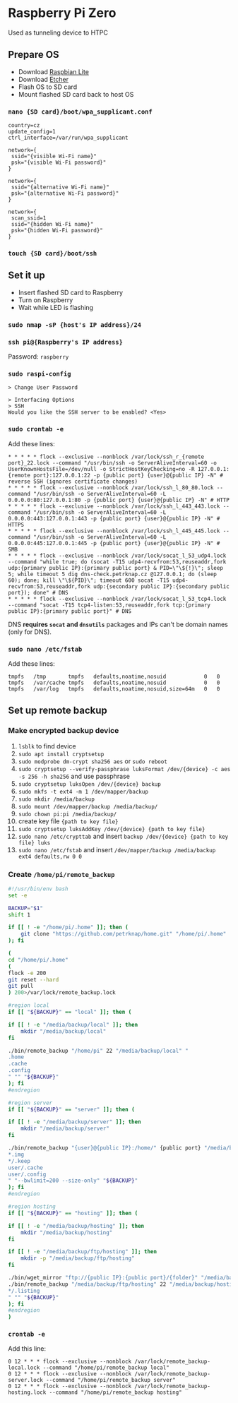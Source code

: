 # Raspberry Pi Zero

Used as tunneling device to HTPC



## Prepare OS

* Download [Raspbian Lite](https://www.raspberrypi.org/downloads/raspbian/)
* Download [Etcher](https://etcher.io/)
* Flash OS to SD card
* Mount flashed SD card back to host OS


### `nano {SD card}/boot/wpa_supplicant.conf`

```
country=cz
update_config=1
ctrl_interface=/var/run/wpa_supplicant

network={
 ssid="{visible Wi-Fi name}"
 psk="{visible Wi-Fi password}"
}

network={
 ssid="{alternative Wi-Fi name}"
 psk="{alternative Wi-Fi password}"
}

network={
 scan_ssid=1
 ssid="{hidden Wi-Fi name}"
 psk="{hidden Wi-Fi password}"
}
```


### `touch {SD card}/boot/ssh`



## Set it up

* Insert flashed SD card to Raspberry
* Turn on Raspberry
* Wait while LED is flashing


### `sudo nmap -sP {host's IP address}/24`


### `ssh pi@{Raspberry's IP address}`

Password: `raspberry`


### `sudo raspi-config`

```
> Change User Password
```

```
> Interfacing Options
> SSH
Would you like the SSH server to be enabled? <Yes>
```


### `sudo crontab -e`

Add these lines:

```
* * * * * flock --exclusive --nonblock /var/lock/ssh_r_{remote port}_22.lock --command "/usr/bin/ssh -o ServerAliveInterval=60 -o UserKnownHostsFile=/dev/null -o StrictHostKeyChecking=no -R 127.0.0.1:{remote port}:127.0.0.1:22 -p {public port} {user}@{public IP} -N" # reverse SSH (ignores certificate changes)
* * * * * flock --exclusive --nonblock /var/lock/ssh_l_80_80.lock --command "/usr/bin/ssh -o ServerAliveInterval=60 -L 0.0.0.0:80:127.0.0.1:80 -p {public port} {user}@{public IP} -N" # HTTP
* * * * * flock --exclusive --nonblock /var/lock/ssh_l_443_443.lock --command "/usr/bin/ssh -o ServerAliveInterval=60 -L 0.0.0.0:443:127.0.0.1:443 -p {public port} {user}@{public IP} -N" # HTTPS
* * * * * flock --exclusive --nonblock /var/lock/ssh_l_445_445.lock --command "/usr/bin/ssh -o ServerAliveInterval=60 -L 0.0.0.0:445:127.0.0.1:445 -p {public port} {user}@{public IP} -N" # SMB
* * * * * flock --exclusive --nonblock /var/lock/socat_l_53_udp4.lock --command "while true; do (socat -T15 udp4-recvfrom:53,reuseaddr,fork udp:{primary public IP}:{primary public port} & PID=\"\${!}\"; sleep 5; while timeout 5 dig dns-check.petrknap.cz @127.0.0.1; do (sleep 60); done; kill \"\${PID}\"; timeout 600 socat -T15 udp4-recvfrom:53,reuseaddr,fork udp:{secondary public IP}:{secondary public port}); done" # DNS
* * * * * flock --exclusive --nonblock /var/lock/socat_l_53_tcp4.lock --command "socat -T15 tcp4-listen:53,reuseaddr,fork tcp:{primary public IP}:{primary public port}" # DNS
```

DNS **requires `socat` and `dnsutils`** packages and IPs can't be domain names (only for DNS).


### `sudo nano /etc/fstab`

Add these lines:

```
tmpfs   /tmp       tmpfs   defaults,noatime,nosuid            0   0
tmpfs   /var/cache tmpfs   defaults,noatime,nosuid            0   0
tmpfs   /var/log   tmpfs   defaults,noatime,nosuid,size=64m   0   0
```



## Set up remote backup


### Make encrypted backup device

1. `lsblk` to find device
1. `sudo apt install cryptsetup`
1. `sudo modprobe dm-crypt sha256 aes` or `sudo reboot`
1. `sudo cryptsetup --verify-passphrase luksFormat /dev/{device} -c aes -s 256 -h sha256` and use passphrase
1. `sudo cryptsetup luksOpen /dev/{device} backup`
1. `sudo mkfs -t ext4 -m 1 /dev/mapper/backup`
1. `sudo mkdir /media/backup`
1. `sudo mount /dev/mapper/backup /media/backup/`
1. `sudo chown pi:pi /media/backup/`
1. create key file `{path to key file}`
1. `sudo cryptsetup luksAddKey /dev/{device} {path to key file}`
1. `sudo nano /etc/crypttab` and insert `backup /dev/{device} {path to key file} luks`
1. `sudo nano /etc/fstab` and insert `/dev/mapper/backup /media/backup ext4 defaults,rw 0 0`


### Create `/home/pi/remote_backup`

```bash
#!/usr/bin/env bash
set -e

BACKUP="$1"
shift 1

if [[ ! -e "/home/pi/.home" ]]; then (
    git clone "https://github.com/petrknap/home.git" "/home/pi/.home"
); fi

(
cd "/home/pi/.home"
(
flock -e 200
git reset --hard
git pull
) 200>/var/lock/remote_backup.lock

#region local
if [[ "${BACKUP}" == "local" ]]; then (

if [[ ! -e "/media/backup/local" ]]; then
    mkdir "/media/backup/local"
fi

./bin/remote_backup "/home/pi" 22 "/media/backup/local" "
.home
.cache
.config
" "" "${BACKUP}"
); fi
#endregion

#region server
if [[ "${BACKUP}" == "server" ]]; then (

if [[ ! -e "/media/backup/server" ]]; then
    mkdir "/media/backup/server"
fi

./bin/remote_backup "{user}@{public IP}:/home/" {public port} "/media/backup/server" "
*.img
*/.keep
user/.cache
user/.config
" "--bwlimit=200 --size-only" "${BACKUP}"
); fi
#endregion

#region hosting
if [[ "${BACKUP}" == "hosting" ]]; then (

if [[ ! -e "/media/backup/hosting" ]]; then
    mkdir "/media/backup/hosting"
fi

if [[ ! -e "/media/backup/ftp/hosting" ]]; then
    mkdir -p "/media/backup/ftp/hosting"
fi

./bin/wget_mirror "ftp://{public IP}:{public port}/{folder}" "/media/backup/ftp" {user} {password}
./bin/remote_backup "/media/backup/ftp/hosting" 22 "/media/backup/hosting" "
*/.listing
" "" "${BACKUP}"
); fi
#endregion
)
```


### `crontab -e`

Add this line:

```
0 12 * * * flock --exclusive --nonblock /var/lock/remote_backup-local.lock --command "/home/pi/remote_backup local"
0 12 * * * flock --exclusive --nonblock /var/lock/remote_backup-server.lock --command "/home/pi/remote_backup server"
0 12 * * * flock --exclusive --nonblock /var/lock/remote_backup-hosting.lock --command "/home/pi/remote_backup hosting"
```
